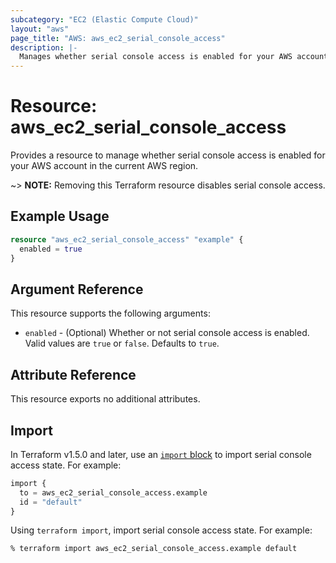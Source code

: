 ```yaml
---
subcategory: "EC2 (Elastic Compute Cloud)"
layout: "aws"
page_title: "AWS: aws_ec2_serial_console_access"
description: |-
  Manages whether serial console access is enabled for your AWS account in the current AWS region.
---
```


# Resource: aws_ec2_serial_console_access

Provides a resource to manage whether serial console access is enabled for your AWS account in the current AWS region.

~> **NOTE:** Removing this Terraform resource disables serial console access.

## Example Usage

```terraform
resource "aws_ec2_serial_console_access" "example" {
  enabled = true
}
```

## Argument Reference

This resource supports the following arguments:

* `enabled` - (Optional) Whether or not serial console access is enabled. Valid values are `true` or `false`. Defaults to `true`.

## Attribute Reference

This resource exports no additional attributes.

## Import

In Terraform v1.5.0 and later, use an [`import` block](https://developer.hashicorp.com/terraform/language/import) to import serial console access state. For example:

```terraform
import {
  to = aws_ec2_serial_console_access.example
  id = "default"
}
```

Using `terraform import`, import serial console access state. For example:

```console
% terraform import aws_ec2_serial_console_access.example default
```
